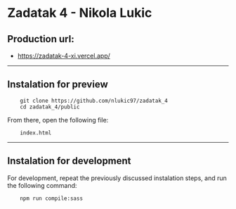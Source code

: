# Zadatak 4 - Nikola Lukic

## Production url:
- https://zadatak-4-xi.vercel.app/

---

## Instalation for preview
        git clone https://github.com/nlukic97/zadatak_4
        cd zadatak_4/public

From there, open the following file:
        
        index.html

---
## Instalation for development
For development, repeat the previously discussed instalation steps, and run the following command:

        npm run compile:sass
